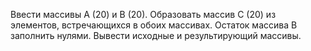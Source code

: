 Ввести массивы А (20) и В (20). Образовать массив С (20) из элементов, встречающихся в обоих массивах. Остаток массива В заполнить нулями. Вывести исходные и результирующий массивы.
